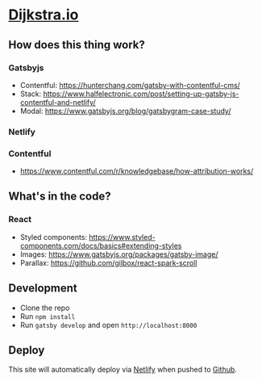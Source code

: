 # [Dijkstra.io](http://dijkstra.io)

## How does this thing work?

### Gatsbyjs

+ Contentful: https://hunterchang.com/gatsby-with-contentful-cms/
+ Stack: https://www.halfelectronic.com/post/setting-up-gatsby-js-contentful-and-netlify/
+ Modal: https://www.gatsbyjs.org/blog/gatsbygram-case-study/

### Netlify

### Contentful

+ https://www.contentful.com/r/knowledgebase/how-attribution-works/


## What's in the code?

### React

+ Styled components: https://www.styled-components.com/docs/basics#extending-styles
+ Images: https://www.gatsbyjs.org/packages/gatsby-image/
+ Parallax: https://github.com/gilbox/react-spark-scroll


## Development
+ Clone the repo
+ Run `npm install`
+ Run `gatsby develop` and open `http://localhost:8000`

## Deploy

This site will automatically deploy via [Netlify](https://www.netlify.com) when
pushed to [Github](http://www.github.com).
